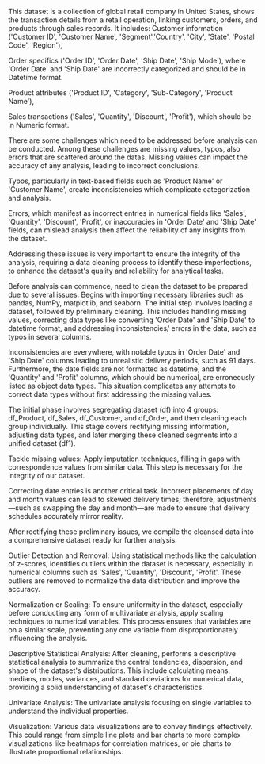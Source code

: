 This dataset is a collection of global retail company in United States, shows the transaction details from a retail operation, linking customers, orders, and products through sales records. It includes:
Customer information ('Customer ID', 'Customer Name', 'Segment','Country', 'City', 'State', 'Postal Code', 'Region'),

Order specifics ('Order ID', 'Order Date', 'Ship Date', 'Ship Mode'), where 'Order Date' and 'Ship Date' are incorrectly categorized and should be in Datetime format.

Product attributes ('Product ID', 'Category', 'Sub-Category', 'Product Name'),

Sales transactions ('Sales', 'Quantity', 'Discount', 'Profit'), which should be in Numeric format.

There are some challenges which need to be addressed before analysis can be conducted. Among these challenges are missing values, typos, also errors that are scattered around the datas. Missing values can impact the accuracy of any analysis, leading to incorrect conclusions.

Typos, particularly in text-based fields such as 'Product Name' or 'Customer Name', create inconsistencies which complicate categorization and analysis.

Errors, which manifest as incorrect entries in numerical fields like 'Sales', 'Quantity', 'Discount', 'Profit', or inaccuracies in 'Order Date' and 'Ship Date' fields, can mislead analysis then affect the reliability of any insights from the dataset.

Addressing these issues is very important to ensure the integrity of the analysis, requiring a data cleaning process to identify these imperfections, to enhance the dataset's quality and reliability for analytical tasks.

Before analysis can commence, need to clean the dataset to be prepared due to several issues. Begins with importing necessary libraries such as pandas, NumPy, matplotlib, and seaborn. The initial step involves loading a dataset, followed by preliminary cleaning. This includes handling missing values, correcting data types like converting 'Order Date' and 'Ship Date' to datetime format, and addressing inconsistencies/ errors in the data, such as typos in several columns.

Inconsistencies are everywhere, with notable typos in 'Order Date' and 'Ship Date' columns leading to unrealistic delivery periods, such as 91 days. Furthermore, the date fields are not formatted as datetime, and the 'Quantity' and 'Profit' columns, which should be numerical, are erroneously listed as object data types. This situation complicates any attempts to correct data types without first addressing the missing values.

The initial phase involves segregating dataset (df) into 4 groups: df_Product, df_Sales, df_Customer, and df_Order, and then cleaning each group individually. This stage covers rectifying missing information, adjusting data types, and later merging these cleaned segments into a unified dataset (df1).

Tackle missing values:
Apply imputation techniques, filling in gaps with correspondence values from similar data. This step is necessary for the integrity of our dataset.

Correcting date entries is another critical task. Incorrect placements of day and month values can lead to skewed delivery times; therefore, adjustments—such as swapping the day and month—are made to ensure that delivery schedules accurately mirror reality.

After rectifying these preliminary issues, we compile the cleansed data into a comprehensive dataset ready for further analysis.

Outlier Detection and Removal:
Using statistical methods like the calculation of z-scores, identifies outliers within the dataset is necessary, especially in numerical columns such as 'Sales', 'Quantity', 'Discount', 'Profit'. These outliers are removed to normalize the data distribution and improve the accuracy.

Normalization or Scaling:
To ensure uniformity in the dataset, especially before conducting any form of multivariate analysis, apply scaling techniques to numerical variables. This process ensures that variables are on a similar scale, preventing any one variable from disproportionately influencing the analysis.

Descriptive Statistical Analysis:
After cleaning, performs a descriptive statistical analysis to summarize the central tendencies, dispersion, and shape of the dataset's distributions. This include calculating means, medians, modes, variances, and standard deviations for numerical data, providing a solid understanding of dataset's characteristics.

Univariate Analysis:
The univariate analysis focusing on single variables to understand the individual properties.

Visualization:
Various data visualizations are to convey findings effectively. This could range from simple line plots and bar charts to more complex visualizations like heatmaps for correlation matrices, or pie charts to illustrate proportional relationships.
